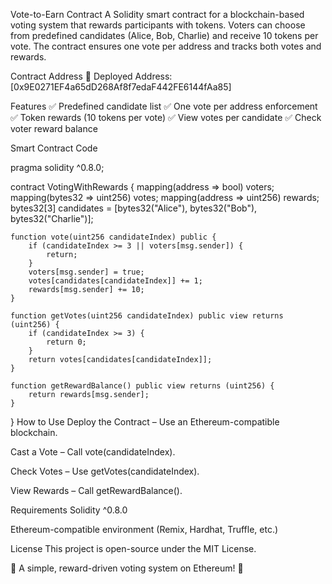 Vote-to-Earn Contract
A Solidity smart contract for a blockchain-based voting system that rewards participants with tokens. Voters can choose from predefined candidates (Alice, Bob, Charlie) and receive 10 tokens per vote. The contract ensures one vote per address and tracks both votes and rewards.

Contract Address
📌 Deployed Address: [0x9E0271EF4a65dD268Af8f7edaF442FE6144fAa85]

Features
✅ Predefined candidate list
✅ One vote per address enforcement
✅ Token rewards (10 tokens per vote)
✅ View votes per candidate
✅ Check voter reward balance

Smart Contract Code

pragma solidity ^0.8.0;

contract VotingWithRewards {
    mapping(address => bool) voters;
    mapping(bytes32 => uint256) votes;
    mapping(address => uint256) rewards;
    bytes32[3] candidates = [bytes32("Alice"), bytes32("Bob"), bytes32("Charlie")];

    function vote(uint256 candidateIndex) public {
        if (candidateIndex >= 3 || voters[msg.sender]) {
            return;
        }
        voters[msg.sender] = true;
        votes[candidates[candidateIndex]] += 1;
        rewards[msg.sender] += 10;
    }

    function getVotes(uint256 candidateIndex) public view returns (uint256) {
        if (candidateIndex >= 3) {
            return 0;
        }
        return votes[candidates[candidateIndex]];
    }

    function getRewardBalance() public view returns (uint256) {
        return rewards[msg.sender];
    }
}
How to Use
Deploy the Contract – Use an Ethereum-compatible blockchain.

Cast a Vote – Call vote(candidateIndex).

Check Votes – Use getVotes(candidateIndex).

View Rewards – Call getRewardBalance().

Requirements
Solidity ^0.8.0

Ethereum-compatible environment (Remix, Hardhat, Truffle, etc.)

License
This project is open-source under the MIT License.

🚀 A simple, reward-driven voting system on Ethereum! 🚀
